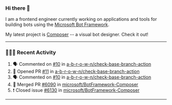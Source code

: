 ### Hi there 👋

I am a frontend engineer currently working on applications and tools for building bots using the [Microsoft Bot Framework](https://dev.botframework.com/).

My latest project is [Composer](https://github.com/microsoft/BotFramework-Composer) -- a visual bot designer. Check it out!

---

### 👨🏻‍💻 Recent Activity

<!--START_SECTION:activity-->
1. 🗣 Commented on [#10](https://github.com/a-b-r-o-w-n/check-base-branch-action/issues/10) in [a-b-r-o-w-n/check-base-branch-action](https://github.com/a-b-r-o-w-n/check-base-branch-action)
2. 💪 Opened PR [#11](https://github.com/a-b-r-o-w-n/check-base-branch-action/pull/11) in [a-b-r-o-w-n/check-base-branch-action](https://github.com/a-b-r-o-w-n/check-base-branch-action)
3. 🗣 Commented on [#10](https://github.com/a-b-r-o-w-n/check-base-branch-action/issues/10) in [a-b-r-o-w-n/check-base-branch-action](https://github.com/a-b-r-o-w-n/check-base-branch-action)
4. 🎉 Merged PR [#6090](https://github.com/microsoft/BotFramework-Composer/pull/6090) in [microsoft/BotFramework-Composer](https://github.com/microsoft/BotFramework-Composer)
5. ❗️ Closed issue [#6130](https://github.com/microsoft/BotFramework-Composer/issues/6130) in [microsoft/BotFramework-Composer](https://github.com/microsoft/BotFramework-Composer)
<!--END_SECTION:activity-->

---

<!--
**a-b-r-o-w-n/a-b-r-o-w-n** is a ✨ _special_ ✨ repository because its `README.md` (this file) appears on your GitHub profile.

Here are some ideas to get you started:

- 🔭 I’m currently working on ...
- 🌱 I’m currently learning ...
- 👯 I’m looking to collaborate on ...
- 🤔 I’m looking for help with ...
- 💬 Ask me about ...
- 📫 How to reach me: ...
- 😄 Pronouns: ...
- ⚡ Fun fact: ...
-->
